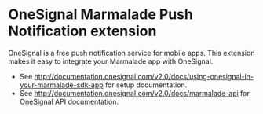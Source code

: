 OneSignal Marmalade Push Notification extension
====================================

OneSignal is a free push notification service for mobile apps. This extension makes it easy to integrate your Marmalade app with OneSignal.

- See http://documentation.onesignal.com/v2.0/docs/using-onesignal-in-your-marmalade-sdk-app for setup documentation.
- See http://documentation.onesignal.com/v2.0/docs/marmalade-api for OneSignal API documentation.